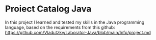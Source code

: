 # Proiect Catalog Java

In this project I learned and tested my skills in the Java programming language, based on the requirements from this github:
https://github.com/Vladutzky/Laborator-Java/blob/main/Info/project.md
